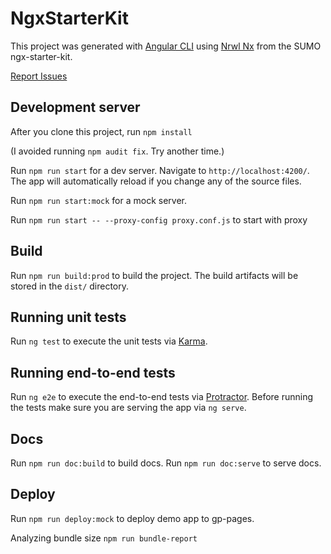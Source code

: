 # NgxStarterKit

This project was generated with [Angular CLI](https://github.com/angular/angular-cli) using [Nrwl Nx](https://nrwl.io/nx) from the SUMO ngx-starter-kit.

[Report Issues](https://github.com/xmlking/ngx-starter-kit/issues)

## Development server

After you clone this project, run `npm install`

(I avoided running `npm audit fix`.  Try another time.)

Run `npm run start` for a dev server. Navigate to `http://localhost:4200/`. The app will automatically reload if you change any of the source files.

Run `npm run start:mock` for a mock server.

Run `npm run start -- --proxy-config proxy.conf.js` to start with proxy

## Build

Run `npm run build:prod` to build the project. The build artifacts will be stored in the `dist/` directory.

## Running unit tests

Run `ng test` to execute the unit tests via [Karma](https://karma-runner.github.io).

## Running end-to-end tests

Run `ng e2e` to execute the end-to-end tests via [Protractor](http://www.protractortest.org/).
Before running the tests make sure you are serving the app via `ng serve`.

## Docs

Run `npm run doc:build` to build docs.
Run `npm run doc:serve` to serve docs.

## Deploy

Run `npm run deploy:mock` to deploy demo app to gp-pages.

Analyzing bundle size `npm run bundle-report`
